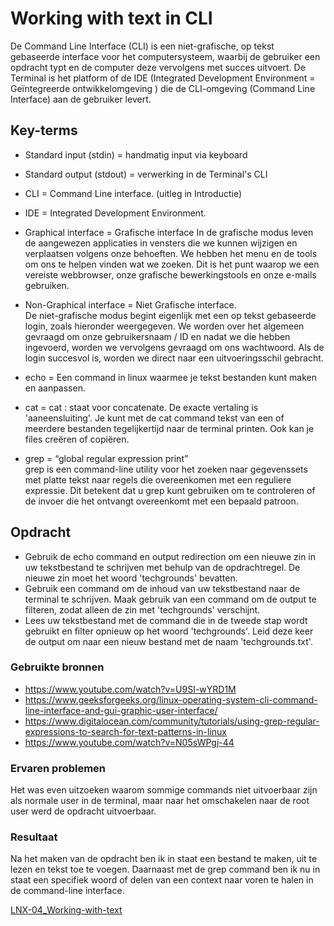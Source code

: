 # Working with text in CLI
De Command Line Interface (CLI) is een niet-grafische, op tekst gebaseerde interface voor het computersysteem, waarbij de gebruiker een opdracht typt en de computer deze vervolgens met succes uitvoert. De Terminal is het platform of de IDE (Integrated Development Environment = Geïntegreerde ontwikkelomgeving ) die de CLI-omgeving (Command Line Interface) aan de gebruiker levert.

## Key-terms
-   Standard input (stdin) = handmatig input via keyboard  

-   Standard output (stdout) = verwerking in de Terminal's CLI  
-   CLI = Command Line interface. (uitleg in Introductie)  
-   IDE = Integrated Development Environment. 
-   Graphical interface =  Grafische interface 
In de grafische modus leven de aangewezen applicaties in vensters die we kunnen wijzigen en verplaatsen volgens onze behoeften. We hebben het menu en de tools om ons te helpen vinden wat we zoeken. Dit is het punt waarop we een vereiste webbrowser, onze grafische bewerkingstools en onze e-mails gebruiken.
-   Non-Graphical interface =  Niet Grafische interface.  
De niet-grafische modus begint eigenlijk met een op tekst gebaseerde login, zoals hieronder weergegeven. We worden over het algemeen gevraagd om onze gebruikersnaam / ID en nadat we die hebben ingevoerd, worden we vervolgens gevraagd om ons wachtwoord. Als de login succesvol is, worden we direct naar een uitvoeringsschil gebracht.  
-   echo = Een command in linux waarmee je tekst bestanden kunt maken en aanpassen.  
-   cat = cat : staat voor concatenate. De exacte vertaling is 'aaneensluiting'. Je kunt met de cat command tekst van een of meerdere bestanden tegelijkertijd naar de terminal printen. Ook kan je files creëren of copiëren.
-   grep = “global regular expression print”  
grep is een command-line utility voor het zoeken naar gegevenssets met platte tekst naar regels die overeenkomen met een reguliere expressie. Dit betekent dat u grep kunt gebruiken om te controleren of de invoer die het ontvangt overeenkomt met een bepaald patroon.




## Opdracht
-   Gebruik de echo command en output redirection om een nieuwe zin in uw tekstbestand te schrijven met behulp van de opdrachtregel. De nieuwe zin moet het woord 'techgrounds' bevatten.  
-   Gebruik een command om de inhoud van uw tekstbestand naar de terminal te schrijven. Maak gebruik van een command om de output te filteren, zodat alleen de zin met 'techgrounds' verschijnt.
-   Lees uw tekstbestand met de command die in de tweede stap wordt gebruikt en filter opnieuw op het woord 'techgrounds'. Leid deze keer de output om naar een nieuw bestand met de naam 'techgrounds.txt'.

### Gebruikte bronnen
-   https://www.youtube.com/watch?v=U9SI-wYRD1M  
-   https://www.geeksforgeeks.org/linux-operating-system-cli-command-line-interface-and-gui-graphic-user-interface/  
-   https://www.digitalocean.com/community/tutorials/using-grep-regular-expressions-to-search-for-text-patterns-in-linux  
-   https://www.youtube.com/watch?v=N05sWPgj-44  


### Ervaren problemen
Het was even uitzoeken waarom sommige commands niet uitvoerbaar zijn
als normale user in de terminal, maar naar het omschakelen naar de root user werd de opdracht uitvoerbaar.

### Resultaat
Na het maken van de opdracht ben ik in staat een bestand te maken, uit te lezen en tekst toe te voegen. Daarnaast met de grep command ben ik nu in staat een specifiek woord of delen van een context naar voren te halen in de command-line interface.

[LNX-04_Working-with-text](https://github.com/JamalTadrous/cloud-6-repo-JamalTadrous/blob/main/00_includes/LNX-04%20Working%20with%20text.jpg)